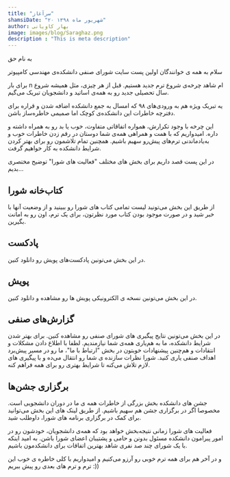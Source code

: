 ```yaml
---
title: "سرآغاز"
shamsiDate: "۲۰ شهریور ماه ۱۳۹۸"
author: بهار کاویانی
image: images/blog/Saraghaz.png
description : "This is meta description"
---
```


به نام حق

سلام به همه ی خوانندگان اولین پست سایت شورای صنفی دانشکده‌ی مهندسی کامپیوتر

برای بار n ام شاهد چرخه‌ی شروع ترم جدید هستیم. قبل از هر چیزی، مثل همیشه شروع سال تحصیلی جدید رو به همه‌ی اساتید و دانشجویان تبریک می‌گیم.

یه تبریک ویژه هم به ورودی‌های ۹۸ که امسال به جمع دانشکده اضافه شدن و قراره برای دفترچه خاطرات این دانشکده‌ی کوچک اما صمیمی خاطره‌ساز باشن.

این چرخه با وجود تکرارش، همواره اتفاقاتی متفاوت، خوب یا بد رو به همراه داشته و داره. امیدواریم که با ه‍مت و همراهی همه‌ی شما دوستان در رقم زدن خاطرات خوب و به‌یاد‌ماندنی ترم‌های پیش‌رو سهیم باشیم. همچنین تمام تلاشمون رو برای بهتر کردن شرایط دانشکده به کار خواهیم گرفت.

در این پست قصد داریم برای بخش های مختلف
"فعالیت های شورا"
توضیح مختصری بدیم...

کتاب‌خانه شورا
------------
 از طریق این بخش می‌تونید لیست تمامی کتاب های شورا رو ببینید و از وضعیت آنها با خبر شید و در صورت موجود بودن کتاب مورد نظرتون، برای یک ترم، اون رو به امانت بگیرین.

پادکست
-------
 در این بخش می‌تونین پادکست‌های پویش رو دانلود کنین.

پویش
-------
 در این بخش می‌تونین نسخه ی الکترونیکی پویش ها رو مشاهده و دانلود کنین.

گزارش‌های صنفی
------------
در این بخش می‌تونین نتایج پیگیری های شورای صنفی رو مشاهده کنین.
برای بهتر شدن شرایط دانشکده، ما به هم‌یاری همه‌ی شما نیازمندیم. لطفا با اطلاع دادن مشکلات و انتقادات و هم‌چنین پیشنهادات خوبتون در بخش "ارتباط با ما"، ما رو در مسیر پیش‌برد اهداف صنفی یاری کنید.
شورا نظرات سازنده ی شما رو انتقال می‌ده و با پیگیری های لازم تلاش می‌کنه تا شرایط بهتری رو برای همه فراهم کنه.

برگزاری جشن‌ها
-----------
 جشن های دانشکده بخش بزرگی از خاطرات همه ی ما در دوران دانشجویی است. مخصوصا اگر در برگزاری جشن هم سهیم باشیم. از طریق لینک های این بخش می‌توانید برای کمک در برگزاری برنامه های شورا، داوطلب شید.

فعالیت های شورا زمانی نتیجه‌بخش خواهد بود که همه‌ی دانشجویان، خودشون رو در امور پیرامون دانشکده مسئول بدونن و حامی و پشتیبان اعضای شورا باشن. به امید اینکه با یک شورای چند صد نفری شاهد بهترین اتفاقات برای دانشکدمون باشیم.

و در آخر هم برای همه ترم خوبی رو آرزو می‌کنیم و امیدواریم با کلی خاطره ی خوب این ترم و ترم های بعدی رو پیش ببریم :))




